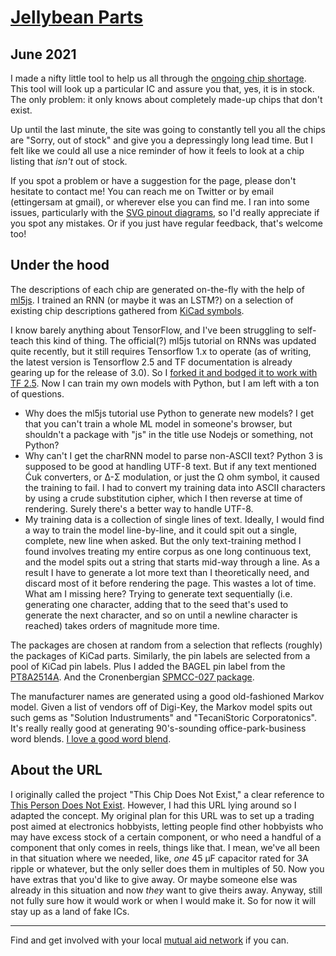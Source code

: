 # [Jellybean Parts](https://jellybean.parts)

## June 2021

I made a nifty little tool to help us all through the [ongoing chip shortage](https://en.wikipedia.org/wiki/2020%E2%80%932021_global_chip_shortage). This tool will look up a particular IC and assure you that, yes, it is in stock. The only problem: it only knows about completely made-up chips that don't exist.

Up until the last minute, the site was going to constantly tell you all the chips are "Sorry, out of stock" and give you a depressingly long lead time. But I felt like we could all use a nice reminder of how it feels to look at a chip listing that *isn't* out of stock.

If you spot a problem or have a suggestion for the page, please don't hesitate to contact me! You can reach me on Twitter or by email (ettingersam at gmail), or wherever else you can find me. I ran into some issues, particularly with the [SVG pinout diagrams](https://bugzilla.mozilla.org/show_bug.cgi?id=1716435), so I'd really appreciate if you spot any mistakes. Or if you just have regular feedback, that's welcome too!

## Under the hood

The descriptions of each chip are generated on-the-fly with the help of [ml5js](https://ml5js.org/). I trained an RNN (or maybe it was an LSTM?) on a selection of existing chip descriptions gathered from [KiCad symbols](https://gitlab.com/kicad/libraries/kicad-symbols).

I know barely anything about TensorFlow, and I've been struggling to self-teach this kind of thing. The official(?) ml5js tutorial on RNNs was updated quite recently, but it still requires Tensorflow 1.x to operate (as of writing, the latest version is Tensorflow 2.5 and TF documentation is already gearing up for the release of 3.0). So I [forked it and bodged it to work with TF 2.5](https://github.com/settinger/training-charRNN-for-TF-2.5). Now I can train my own models with Python, but I am left with a ton of questions.
- Why does the ml5js tutorial use Python to generate new models? I get that you can't train a whole ML model in someone's browser, but shouldn't a package with "js" in the title use Nodejs or something, not Python?
- Why can't I get the charRNN model to parse non-ASCII text? Python 3 is supposed to be good at handling UTF-8 text. But if any text mentioned Ćuk converters, or Δ-Σ modulation, or just the Ω ohm symbol, it caused the training to fail. I had to convert my training data into ASCII characters by using a crude substitution cipher, which I then reverse at time of rendering. Surely there's a better way to handle UTF-8.
- My training data is a collection of single lines of text. Ideally, I would find a way to train the model line-by-line, and it could spit out a single, complete, new line when asked. But the only text-training method I found involves treating my entire corpus as one long continuous text, and the model spits out a string that starts mid-way through a line. As a result I have to generate a lot more text than I theoretically need, and discard most of it before rendering the page. This wastes a lot of time. What am I missing here? Trying to generate text sequentially (i.e. generating one character, adding that to the seed that's used to generate the next character, and so on until a newline character is reached) takes orders of magnitude more time.

The packages are chosen at random from a selection that reflects (roughly) the packages of KiCad parts. Similarly, the pin labels are selected from a pool of KiCad pin labels. Plus I added the BAGEL pin label from the [PT8A2514A](https://www.diodes.com/assets/Datasheets/PT8A2514A.pdf). And the Cronenbergian [SPMCC-027 package](https://www.onsemi.com/pdf/datasheet/fsbb30ch60ct-d.pdf).

The manufacturer names are generated using a good old-fashioned Markov model. Given a list of vendors off of Digi-Key, the Markov model spits out such gems as "Solution Industruments" and "TecaniStoric Corporatonics". It's really really good at generating 90's-sounding office-park-business word blends. [I love a good word blend](https://lignos.org/blends/).

## About the URL

I originally called the project "This Chip Does Not Exist," a clear reference to [This Person Does Not Exist](https://thispersondoesnotexist.com/). However, I had this URL lying around so I adapted the concept. My original plan for this URL was to set up a trading post aimed at electronics hobbyists, letting people find other hobbyists who may have excess stock of a certain component, or who need a handful of a component that only comes in reels, things like that. I mean, we've all been in that situation where we needed, like, *one* 45 μF capacitor rated for 3A ripple or whatever, but the only seller does them in multiples of 50. Now you have extras that you'd like to give away. Or maybe someone else was already in this situation and now *they* want to give theirs away. Anyway, still not fully sure how it would work or when I would make it. So for now it will stay up as a land of fake ICs.

-----

Find and get involved with your local [mutual aid network](https://mutualaid.carrd.co/) if you can.
